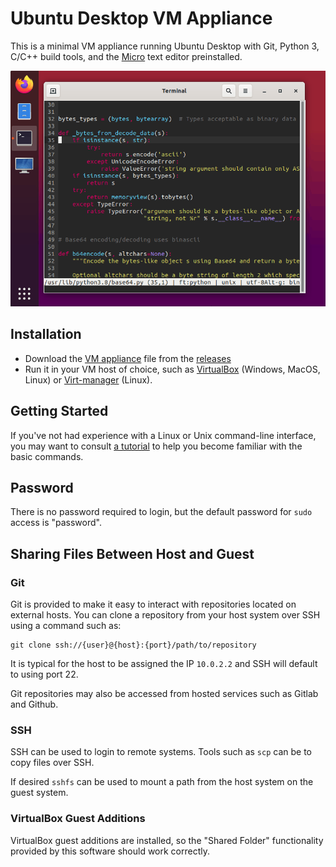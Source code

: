 Ubuntu Desktop VM Appliance
===========================

This is a minimal VM appliance running Ubuntu Desktop with Git, Python 3, C/C++ build tools, and the [Micro](https://github.com/zyedidia/micro) text editor preinstalled.

![Ubuntu Desktop](media/screenshot.png)

Installation
------------

- Download the [VM appliance](https://github.com/jncraton/ubuntu-desktop-vm/releases/download/v1.7/ubuntu-desktop.ova) file from the [releases](https://github.com/jncraton/ubuntu-desktop-vm/releases/latest)
- Run it in your VM host of choice, such as [VirtualBox](https://www.virtualbox.org/) (Windows, MacOS, Linux) or [Virt-manager](https://virt-manager.org/) (Linux).

Getting Started
---------------

If you've not had experience with a Linux or Unix command-line interface, you may want to consult [a tutorial](https://ubuntu.com/tutorials/command-line-for-beginners#3-opening-a-terminal) to help you become familiar with the basic commands.

Password
--------

There is no password required to login, but the default password for `sudo` access is "password".

Sharing Files Between Host and Guest
------------------------------------

### Git

Git is provided to make it easy to interact with repositories located on external hosts. You can clone a repository from your host system over SSH using a command such as:

```
git clone ssh://{user}@{host}:{port}/path/to/repository
```

It is typical for the host to be assigned the IP `10.0.2.2` and SSH will default to using port 22.

Git repositories may also be accessed from hosted services such as Gitlab and Github.

### SSH

SSH can be used to login to remote systems. Tools such as `scp` can be to copy files over SSH. 

If desired `sshfs` can be used to mount a path from the host system on the guest system.

### VirtualBox Guest Additions

VirtualBox guest additions are installed, so the "Shared Folder" functionality provided by this software should work correctly.
